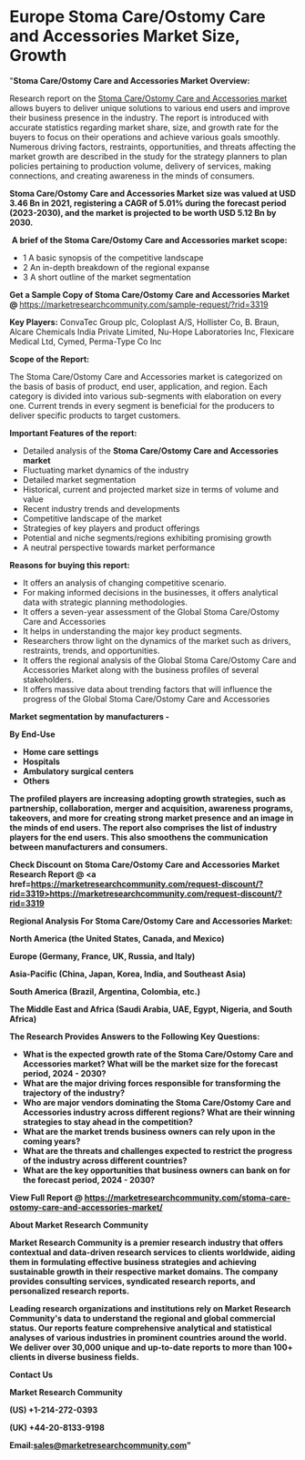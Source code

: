 # Europe Stoma Care/Ostomy Care and Accessories Market Size, Growth
"<strong>Stoma Care/Ostomy Care and Accessories Market Overview:</strong>

Research report on the <a href=https://marketresearchcommunity.com/stoma-care-ostomy-care-and-accessories-market/>Stoma Care/Ostomy Care and Accessories market</a> allows buyers to deliver unique solutions to various end users and improve their business presence in the industry. The report is introduced with accurate statistics regarding market share, size, and growth rate for the buyers to focus on their operations and achieve various goals smoothly. Numerous driving factors, restraints, opportunities, and threats affecting the market growth are described in the study for the strategy planners to plan policies pertaining to production volume, delivery of services, making connections, and creating awareness in the minds of consumers.

<strong>Stoma Care/Ostomy Care and Accessories Market size was valued at USD 3.46 Bn in 2021, registering a CAGR of 5.01% during the forecast period (2023-2030), and the market is projected to be worth USD 5.12 Bn by 2030.</strong>

 <Strong>A brief of the Stoma Care/Ostomy Care and Accessories market scope:</Strong>
<ul>
 <li>1  A basic synopsis of the competitive landscape</li>
 <li>2  An in-depth breakdown of the regional expanse</li>
 <li>3  A short outline of the market segmentation</li>
</ul>
<strong>Get a Sample Copy of Stoma Care/Ostomy Care and Accessories Market @ </b></strong><a href=https://marketresearchcommunity.com/sample-request/?rid=3319><u>https://marketresearchcommunity.com/sample-request/?rid=3319</u></a>

<strong>Key Players:</strong> 
ConvaTec Group plc, Coloplast A/S, Hollister Co, B. Braun, Alcare Chemicals India Private Limited, Nu-Hope Laboratories Inc, Flexicare Medical Ltd, Cymed, Perma-Type Co Inc

<strong>Scope of the Report:</strong>

The Stoma Care/Ostomy Care and Accessories market is categorized on the basis of basis of product, end user, application, and region. Each category is divided into various sub-segments with elaboration on every one. Current trends in every segment is beneficial for the producers to deliver specific products to target customers.

<strong><b>Important Features of the report:</b></strong>
<ul>
  <li>Detailed analysis of the <strong><b>Stoma Care/Ostomy Care and Accessories </b></strong><strong><b>market</b></strong></li>
  <li>Fluctuating market dynamics of the industry</li>
  <li>Detailed market segmentation</li>
  <li>Historical, current and projected market size in terms of volume and value</li>
  <li>Recent industry trends and developments</li>
  <li>Competitive landscape of the market</li>
  <li>Strategies of key players and product offerings</li>
  <li>Potential and niche segments/regions exhibiting promising growth</li>
  <li>A neutral perspective towards market performance</li>
</ul>
<strong><b>Reasons for buying this report:</b></strong>
<ul>
  <li>It offers an analysis of changing competitive scenario.</li>
  <li>For making informed decisions in the businesses, it offers analytical data with strategic planning methodologies.</li>
  <li>It offers a seven-year assessment of the Global Stoma Care/Ostomy Care and Accessories</li>
  <li>It helps in understanding the major key product segments.</li>
  <li>Researchers throw light on the dynamics of the market such as drivers, restraints, trends, and opportunities.</li>
  <li>It offers the regional analysis of the Global Stoma Care/Ostomy Care and Accessories Market along with the business profiles of several stakeholders.</li>
  <li>It offers massive data about trending factors that will influence the progress of the Global Stoma Care/Ostomy Care and Accessories</li>
</ul>

<strong>Market segmentation by manufacturers -</strong>


<strong><strong>By End-Use</strong></h4>
<ul>
 	<li>Home care settings</li>
 	<li>Hospitals</li>
 	<li>Ambulatory surgical centers</li>
 	<li>Others</li>
</ul>

The profiled players are increasing adopting growth strategies, such as partnership, collaboration, merger and acquisition, awareness programs, takeovers, and more for creating strong market presence and an image in the minds of end users. The report also comprises the list of industry players for the end users. This also smoothens the communication between manufacturers and consumers.

<strong><b>Check Discount on Stoma Care/Ostomy Care and Accessories Market Research Report @ </b></strong><a href=https://marketresearchcommunity.com/request-discount/?rid=3319><u>https://marketresearchcommunity.com/request-discount/?rid=3319</u></a>

<strong>Regional Analysis For Stoma Care/Ostomy Care and Accessories Market:</strong>

<strong>North America</strong> (the United States, Canada, and Mexico)

<strong>Europe</strong> (Germany, France, UK, Russia, and Italy)

<strong>Asia-Pacific</strong> (China, Japan, Korea, India, and Southeast Asia)

<strong>South America</strong> (Brazil, Argentina, Colombia, etc.)

<strong>The Middle East and Africa</strong> (Saudi Arabia, UAE, Egypt, Nigeria, and South Africa)

<strong>The Research Provides Answers to the Following Key Questions:</strong>
<ul>
 	<li>What is the expected growth rate of the Stoma Care/Ostomy Care and Accessories market? What will be the market size for the forecast period, 2024 - 2030?</li>
 	<li>What are the major driving forces responsible for transforming the trajectory of the industry?</li>
 	<li>Who are major vendors dominating the Stoma Care/Ostomy Care and Accessories industry across different regions? What are their winning strategies to stay ahead in the competition?</li>
 	<li>What are the market trends business owners can rely upon in the coming years?</li>
 	<li>What are the threats and challenges expected to restrict the progress of the industry across different countries?</li>
 	<li>What are the key opportunities that business owners can bank on for the forecast period, 2024 - 2030?</li>
</ul>

<strong>View Full Report @</strong> <a href=https://marketresearchcommunity.com/stoma-care-ostomy-care-and-accessories-market/>https://marketresearchcommunity.com/stoma-care-ostomy-care-and-accessories-market/</a>

<strong>About Market Research Community</strong>

Market Research Community is a premier research industry that offers contextual and data-driven research services to clients worldwide, aiding them in formulating effective business strategies and achieving sustainable growth in their respective market domains. The company provides consulting services, syndicated research reports, and personalized research reports.

Leading research organizations and institutions rely on Market Research Community's data to understand the regional and global commercial status. Our reports feature comprehensive analytical and statistical analyses of various industries in prominent countries around the world. We deliver over 30,000 unique and up-to-date reports to more than 100+ clients in diverse business fields.

<strong>Contact Us</strong>

<strong>Market Research Community</strong>

(US) +1-214-272-0393

(UK) +44-20-8133-9198

<strong>Email:</strong>sales@marketresearchcommunity.com"
